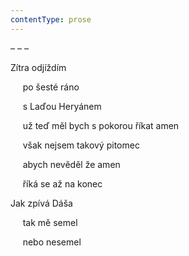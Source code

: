 ```yaml
---
contentType: prose
---
```


– – –

Zítra odjíždím

     po šesté ráno

     s Laďou Heryánem

     už teď měl bych s pokorou říkat amen

     však nejsem takový pitomec

     abych nevěděl že amen

     říká se až na konec

Jak zpívá Dáša

     tak mě semel

     nebo nesemel
